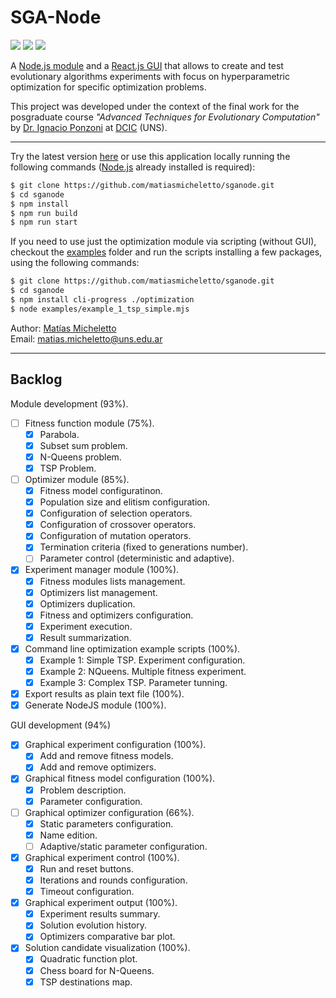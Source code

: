 # SGA-Node

<p align="">
    <img src="https://img.shields.io/github/license/matiasmicheletto/sganode">
    <img src="https://img.shields.io/github/package-json/v/matiasmicheletto/sganode">
    <img src="https://img.shields.io/website?down_color=red&down_message=offline&style=plastic&up_color=green&up_message=online&url=https%3A%2F%2Fsganode.herokuapp.com">
</p>

A [Node.js module](optimization) and a [React.js GUI](client) that allows to create and test evolutionary algorithms experiments with focus on hyperparametric optimization for specific optimization problems.

This project was developed under the context of the final work for the posgraduate course *"Advanced Techniques for Evolutionary Computation"*  by [Dr. Ignacio Ponzoni](https://cs.uns.edu.ar/~ip/) at [DCIC](https://cs.uns.edu.ar/~devcs/) (UNS).  

---

Try the latest version [here](http://sganode.herokuapp.com/) or use this application locally running the following commands ([Node.js](https://nodejs.org/es/) already installed is required):  

```bash
$ git clone https://github.com/matiasmicheletto/sganode.git
$ cd sganode
$ npm install
$ npm run build
$ npm run start
```

If you need to use just the optimization module via scripting (without GUI), checkout the [examples](examples) folder and run the scripts installing a few packages, using the following commands:  

```bash
$ git clone https://github.com/matiasmicheletto/sganode.git
$ cd sganode
$ npm install cli-progress ./optimization
$ node examples/example_1_tsp_simple.mjs
```

Author: [Matías Micheletto](https://matiasmicheletto.github.io)  
Email: [matias.micheletto@uns.edu.ar](mailto:matias.micheletto@uns.edu.ar)  

---

## Backlog

Module development (93%).  
- [ ] Fitness function module (75%). 
    - [x] Parabola.  
    - [x] Subset sum problem.  
    - [x] N-Queens problem.  
    - [x] TSP Problem.  
- [ ] Optimizer module (85%).  
    - [x] Fitness model configuratinon.  
    - [x] Population size and elitism configuration.  
    - [x] Configuration of selection operators.  
    - [x] Configuration of crossover operators.  
    - [x] Configuration of mutation operators.  
    - [x] Termination criteria (fixed to generations number).  
    - [ ] Parameter control (deterministic and adaptive).  
- [x] Experiment manager module (100%).  
    - [x] Fitness modules lists management.  
    - [x] Optimizers list management.  
    - [x] Optimizers duplication.  
    - [x] Fitness and optimizers configuration.  
    - [x] Experiment execution.  
    - [x] Result summarization.  
- [x] Command line optimization example scripts (100%).  
    - [x] Example 1: Simple TSP. Experiment configuration.  
    - [x] Example 2: NQueens. Multiple fitness experiment.  
    - [x] Example 3: Complex TSP. Parameter tunning.  
- [x] Export results as plain text file (100%).  
- [x] Generate NodeJS module (100%).  

GUI development (94%)  
- [x] Graphical experiment configuration (100%).  
  - [x] Add and remove fitness models.  
  - [x] Add and remove optimizers.  
- [x] Graphical fitness model configuration (100%).  
  - [x] Problem description.  
  - [x] Parameter configuration.  
- [ ] Graphical optimizer configuration (66%).  
  - [x] Static parameters configuration.  
  - [x] Name edition.  
  - [ ] Adaptive/static parameter configuration.  
- [x] Graphical experiment control (100%).  
  - [x] Run and reset buttons.  
  - [x] Iterations and rounds configuration.  
  - [x] Timeout configuration.   
- [x] Graphical experiment output (100%).  
  - [x] Experiment results summary.  
  - [x] Solution evolution history.  
  - [x] Optimizers comparative bar plot.  
- [x] Solution candidate visualization (100%).  
  - [x] Quadratic function plot.  
  - [x] Chess board for N-Queens.  
  - [x] TSP destinations map.  
